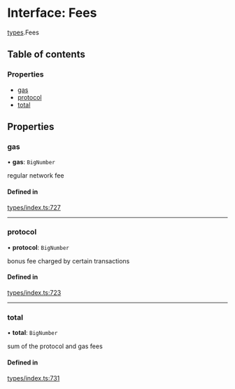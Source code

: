 # Interface: Fees

[types](../wiki/types).Fees

## Table of contents

### Properties

- [gas](../wiki/types.Fees#gas)
- [protocol](../wiki/types.Fees#protocol)
- [total](../wiki/types.Fees#total)

## Properties

### gas

• **gas**: `BigNumber`

regular network fee

#### Defined in

[types/index.ts:727](https://github.com/PolymeshAssociation/polymesh-sdk/blob/339b7503/src/types/index.ts#L727)

___

### protocol

• **protocol**: `BigNumber`

bonus fee charged by certain transactions

#### Defined in

[types/index.ts:723](https://github.com/PolymeshAssociation/polymesh-sdk/blob/339b7503/src/types/index.ts#L723)

___

### total

• **total**: `BigNumber`

sum of the protocol and gas fees

#### Defined in

[types/index.ts:731](https://github.com/PolymeshAssociation/polymesh-sdk/blob/339b7503/src/types/index.ts#L731)
